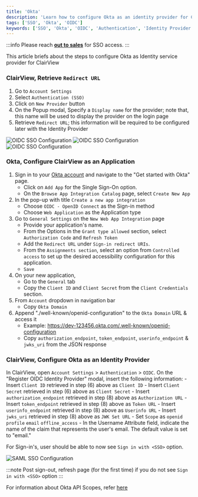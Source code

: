 ```yaml
---
title: 'Okta' 
description: 'Learn how to configure Okta as an identity provider for ClairView.' 
tags: ['SSO', 'Okta', 'OIDC']
keywords: ['SSO', 'Okta', 'OIDC', 'Authentication', 'Identity Provider']
---
```


:::info
Please reach [**out to sales**](https://calendly.com/clairview) for SSO access.
:::


This article briefs about the steps to configure Okta as Identity service provider for ClairView

### ClairView, Retrieve `Redirect URL` 
1. Go to `Account Settings`
2. Select `Authentication (SSO)`
3. Click on `New Provider` button
4. On the Popup modal, Specify a `Display name` for the provider; note that, this name will be used to display the provider on the login page
5. Retrieve `Redirect URL`; this information will be required to be configured later with the Identity Provider  
  
![OIDC SSO Configuration](/img/v2/account-settings/SSO-1.png)
![OIDC SSO Configuration](/img/v2/account-settings/OIDC-2.png)
![OIDC SSO Configuration](/img/v2/account-settings/OIDC-3.png)

### Okta, Configure ClairView as an Application
1. Sign in to your [Okta account](https://www.okta.com/) and navigate to the "Get started with Okta" page.
    - Click on `Add App` for the Single Sign-On option.
    - On the `Browse App Integration Catalog` page, select `Create New App`
2. In the pop-up with title `Create a new app integration` 
    - Choose `OIDC - OpenID Connect` as the Sign-in method
    - Choose `Web Application` as the Application type
3. Go to `General Settings` on the `New Web App Integration` page
    - Provide your application's name.
    - From the Options in the `Grant type allowed` section, select `Authorization Code` and `Refresh Token`
    - Add the `Redirect URL` under `Sign-in redirect URIs`.
    - From the `Assignments section`, select an option from `Controlled access` to set up the desired accessibility configuration for this application.
    - `Save` 
4. On your new application,
    - Go to the `General` tab
    - Copy the `Client ID` and `Client Secret` from the `Client Credentials` section.
5. From `Account` dropdown in navigation bar
    - Copy `Okta Domain`
6. Append "./well-known/openid-configuration" to the `Okta Domain` URL & access it
    - Example: https://dev-123456.okta.com/.well-known/openid-configuration
    - Copy `authorization_endpoint`, `token_endpoint`, `userinfo_endpoint` & `jwks_uri` from the JSON response

### ClairView, Configure Okta as an Identity Provider
In ClairView, open `Account Settings` > `Authentication` > `OIDC`. On the "Register OIDC Identity Provider" modal, insert the following information:
    - Insert `Client ID` retrieved in step (6) above as `Client ID`
    - Insert `Client Secret` retrieved in step (6) above as `Client Secret`
    - Insert `authorization_endpoint` retrieved in step (8) above as `Authorization URL`
    - Insert `token_endpoint` retrieved in step (8) above as `Token URL`
    - Insert `userinfo_endpoint` retrieved in step (8) above as `Userinfo URL`
    - Insert `jwks_uri` retrieved in step (8) above as `JWK Set URL`
    - Set `Scope` as `openid` `profile` `email` `offline_access`
    - In the Username Attribute field, indicate the name of the claim that represents the user's email. The default value is set to "email."

For Sign-in's, user should be able to now see `Sign in with <SSO>` option.

![SAML SSO Configuration](/img/v2/account-settings/SSO-SignIn.png)


:::note
Post sign-out, refresh page (for the first time) if you do not see `Sign in with <SSO>` option
:::

For information about Okta API Scopes, refer [here](https://developer.okta.com/docs/reference/api/oidc/#scopes)